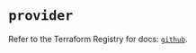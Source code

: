 # `provider`

Refer to the Terraform Registry for docs: [`github`](https://registry.terraform.io/providers/integrations/github/6.7.0/docs).
